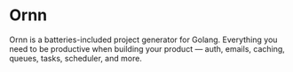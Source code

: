 # Ornn

Ornn is a batteries-included project generator for Golang. Everything you need to be productive when building your product — auth, emails, caching, queues, tasks, scheduler, and more.
